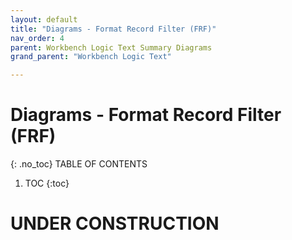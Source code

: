 ```yaml
---
layout: default
title: "Diagrams - Format Record Filter (FRF)"
nav_order: 4
parent: Workbench Logic Text Summary Diagrams
grand_parent: "Workbench Logic Text"

---
```

# Diagrams - Format Record Filter (FRF)
{: .no_toc}
TABLE OF CONTENTS
1. TOC
{:toc}

# UNDER CONSTRUCTION


